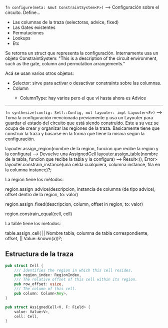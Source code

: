 ```fn configure(meta: &mut ConstraintSystem<F>)``` --> Configuración sobre el circuito. Define...
- Las columnas de la traza (selectoras, advice, fixed)
- Las Gates existentes
- Permutaciones
- Lookups
- Etc

Se retorna un struct que representa la configuración. Internamente usa un objeto ConstraintSystem:
"This is a description of the circuit environment, such as the gate, column and permutation arrangements."

Acá se usan varios otros objetos:
* Selector: sirve para activar o desactivar constraints sobre las columnas.
* Column<ColumnType>
  * ColumnType: hay varios pero el que vi hasta ahora es Advice

------------------------------------------------

```fn synthesize(config: Self::Config, mut layouter: impl Layouter<F>)``` --> Toma la configuración mencionada previamente y
    usa un Layouter para guardar el estado del circuito que está siendo construido. Este a su vez se ocupa de crear y 
    organizar las regiones de la traza. Basicamente tiene que construir la traza y basarse en la forma que tiene la 
    misma según la configuración.

layouter.assign_region(nombre de la region, funcion que recibe la region y la configura) --> Devuelve una AssignedCell
layouter.assign_table(nombre de la tabla, funcion que recibe la tabla y la configura) --> Result<(), Error>
layouter.constrain_instance(una celda cualquiera, columna instance, fila en la columna instance)?;

La región tiene los métodos:

region.assign_advice(descripcion, 
                     instancia de columna (de tipo advice), 
                     offset dentro de la region,
                     to: valor)

region.assign_fixed(descripcion,
                    column,
                    offset in region,
                    to: valor)

region.constrain_equal(cell, cell)

La table tiene los metodos:

table.assign_cell( || Nombre tabla,
                    columna de tabla correspondiente,
                    offset,
                    || Value::known(x))?;

Estructura de la traza
----------------------
```rust 
pub struct Cell {
    /// Identifies the region in which this cell resides.
    pub region_index: RegionIndex,
    /// The relative offset of this cell within its region.
    pub row_offset: usize,
    /// The column of this cell.
    pub column: Column<Any>,
}

pub struct AssignedCell<V, F: Field> {
    value: Value<V>,
    cell: Cell,
}
```

